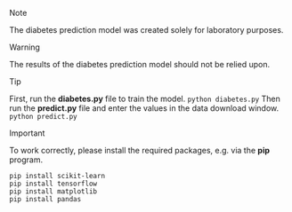 > [!NOTE]
>  The diabetes prediction model was created solely for laboratory purposes.

> [!WARNING]
> The results of the diabetes prediction model should not be relied upon.

> [!TIP]
> First, run the **diabetes.py** file to train the model.
> `python diabetes.py`
> Then run the **predict.py** file and enter the values in the data download window.
> `python predict.py`

> [!IMPORTANT]
> To work correctly, please install the required packages, e.g. via the **pip** program.
> ```
> pip install scikit-learn
> pip install tensorflow
> pip install matplotlib
> pip install pandas
> ```


